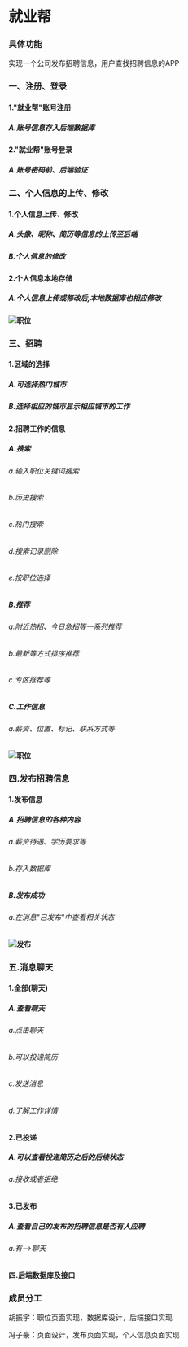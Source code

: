 # 就业帮

### 具体功能

实现一个公司发布招聘信息，用户查找招聘信息的APP

### 一、注册、登录

#### 	1."就业帮"账号注册

##### 		A.账号信息存入后端数据库

#### 	2."就业帮"账号登录

##### 		A.账号密码前、后端验证

### 二、个人信息的上传、修改

#### 	1.个人信息上传、修改

##### 		A.头像、昵称、简历等信息的上传至后端

##### 		B.个人信息的修改

#### 	2.个人信息本地存储

##### 		A.个人信息上传或修改后,本地数据库也相应修改

#### ![职位](./我的.PNG)

### 三、招聘

#### 	1.区域的选择

##### 		A.可选择热门城市

##### 		B.选择相应的城市显示相应城市的工作

#### 	2.招聘工作的信息

##### 		A.搜索

###### 			a.输入职位关键词搜索

###### 			b.历史搜索

###### 			c.热门搜索

###### 			d.搜索记录删除

###### 			e.按职位选择

##### 		B.推荐

###### 			a.附近热招、今日急招等一系列推荐

###### 			b.最新等方式排序推荐	

###### 			c.专区推荐等

##### 		C.工作信息

###### 			a.薪资、位置、标记、联系方式等

#### ![职位](./职位.PNG)

### 	四.发布招聘信息

#### 			1.发布信息

##### 					A.招聘信息的各种内容

###### 						a.薪资待遇、学历要求等

###### 						b.存入数据库

##### 					B.发布成功

###### 							a.在消息"已发布"中查看相关状态

#### ![发布](./发布.PNG)

### 	五.消息聊天

#### 		1.全部(聊天)

##### 				A.查看聊天

###### 					a.点击聊天

###### 					b.可以投递简历

###### 					c.发送消息

###### 					d.了解工作详情

#### 		2.已投递

##### 				A.可以查看投递简历之后的后续状态

###### 						a.接收或者拒绝

#### 			3.已发布

##### 				A.查看自己的发布的招聘信息是否有人应聘		

###### 					a.有-->聊天

#### 四.后端数据库及接口

### 成员分工

胡振宇：职位页面实现，数据库设计，后端接口实现

冯子豪：页面设计，发布页面实现，个人信息页面实现

